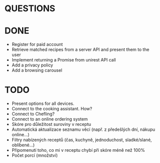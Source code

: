 # QUESTIONS

# DONE

- Register for paid account
- Retrieve matched recipes from a server API and present them to the user
- Implement returning a Promise from unirest API call
- Add a privacy policy
- Add a browsing carousel

# TODO

- Present options for all devices.
- Connect to the cooking assistant. How?
- Connect to Chefling?
- Connect to an online ordering system
- Skóre pro důležitost suroviny v receptu
- Automatická aktualizace seznamu věcí (např. z předešlých dní, nákupu online…)
- Filtry nabízených receptů (čas, kuchyně, jednoduchost, sladké/slané, oblíbené…)
- Připomenutí toho, co mi v receptu chybí při skóre méně než 100%
- Počet porcí (množství)
